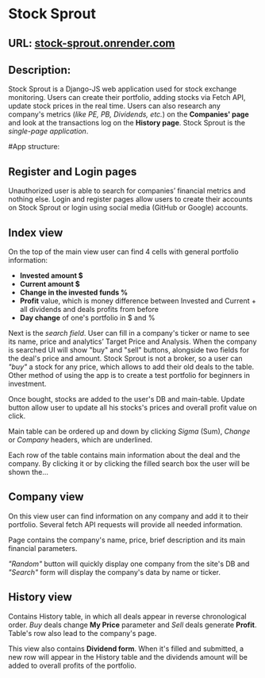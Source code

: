 # Stock Sprout
## URL: [stock-sprout.onrender.com](https://stock-sprout.onrender.com/)

## Description:
Stock Sprout is a Django-JS web application used for stock exchange monitoring. Users can create their portfolio, adding stocks via Fetch API, update stock prices in the real time.
Users can also research any company's metrics (*like PE, PB, Dividends, etc.*) on the **Companies' page** and look at the transactions log on the **History page**.
Stock Sprout is the *single-page application*.

#App structure:
## Register and Login pages
Unauthorized user is able to search for companies’ financial metrics and nothing else. Login and register pages allow users to create their accounts on Stock Sprout or login using social media (GitHub or Google) accounts.

## Index view
On the top of the main view user can find 4 cells with general portfolio information:
- **Invested amount $**
- **Current amount $**
- **Change in the invested funds %**
- **Profit** value, which is money difference between Invested and Current + all dividends and deals profits from before
- **Day change** of one's portfolio in $ and %

Next is the *search field*. User can fill in a company's ticker or name to see its name, price and analytics’ Target Price and Analysis. When the company is searched UI will show "buy" and "sell" buttons, alongside two fields for the deal's price and amount.
Stock Sprout is not a broker, so a user can *"buy"* a stock for any price, which allows to add their old deals to the table. Other method of using the app is to create a test portfolio for beginners in investment.

Once bought, stocks are added to the user's DB and main-table. Update button allow user to update all his stocks's prices and overall profit value on click.

Main table can be ordered up and down by clicking *Sigma* (Sum), *Change* or *Company* headers, which are underlined.

Each row of the table contains main information about the deal and the company. By clicking it or by clicking the filled search box the user will be shown the...

## Company view 
On this view user can find information on any company and add it to their portfolio. Several fetch API requests will provide all needed information.

Page contains the company's name, price, brief description and its main financial parameters. 

*"Random"* button will quickly display one company from the site's DB and *"Search"* form will display the company's data by name or ticker.

## History view
Contains History table, in which all deals appear in reverse chronological order. *Buy* deals change **My Price** parameter and *Sell* deals generate **Profit**. Table's row also lead to the company's page.

This view also contains **Dividend form**. When it's filled and submitted, a new row will appear in the History table and the dividends amount will be added to overall profits of the portfolio.
